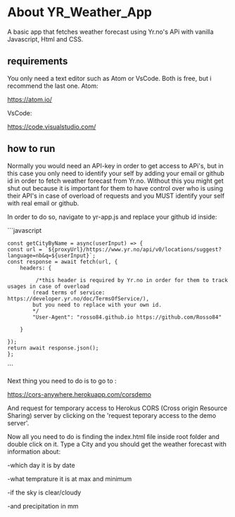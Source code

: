 # About YR_Weather_App

A basic app that fetches weather forecast using Yr.no's APi  with vanilla Javascript, Html and CSS.

## requirements
You only need a text editor such as Atom or VsCode. Both is free, but i recommend the last one. 
Atom: 

https://atom.io/

VsCode:

https://code.visualstudio.com/



## how to run
Normally you would need an API-key in order to get access to APi's, but in this case you only need to identify your self by adding your email or github id in order to fetch weather forecast from Yr.no. Without this you might get shut out because it is important for them to have control over who is using their API's in case of overload of requests and you MUST identify your self with real email or github.

In order to do so, navigate to yr-app.js and replace your github id inside:


´´´javascript

    const getCityByName = async(userInput) => {
    const url = `${proxyUrl}/https://www.yr.no/api/v0/locations/suggest?language=nb&q=${userInput}`;
    const response = await fetch(url, {
        headers: {

             /*this header is required by Yr.no in order for them to track usages in case of overload
            (read terms of service: https://developer.yr.no/doc/TermsOfService/),
            but you need to replace with your own id.
            */
            "User-Agent": "rosso84.github.io https://github.com/Rosso84"
        
        }

    });
    return await response.json();
    };
´´´

Next thing you need to do is to go to :

https://cors-anywhere.herokuapp.com/corsdemo

And request for temporary access to Herokus CORS (Cross origin Resource Sharing) server by clicking on the 'request teporary access to the demo server'.

Now all you need to do is finding the index.html file inside root folder and double click on it. Type a City and you should get the weather forecast with information about:

-which day it is by date

-what temprature it is at max and minimum

-if the sky is clear/cloudy

-and precipitation in mm
